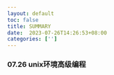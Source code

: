 ```yaml
---
layout: default
toc: false
title: SUMMARY
date:  2023-07-26T14:26:53+08:00
categories: ['']
---
```


### 07.26 unix环境高级编程


